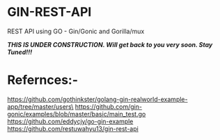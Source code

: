 # GIN-REST-API
REST API using GO - Gin/Gonic and Gorilla/mux

_**THIS IS UNDER CONSTRUCTION. Will get back to you very soon.
Stay Tuned!!!**_


# Refernces:-
https://github.com/gothinkster/golang-gin-realworld-example-app/tree/master/users\
https://github.com/gin-gonic/examples/blob/master/basic/main_test.go
https://github.com/eddycjy/go-gin-example
https://github.com/restuwahyu13/gin-rest-api
